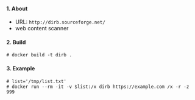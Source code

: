 #### 1. About

- URL: `http://dirb.sourceforge.net/`
- web content scanner


#### 2. Build
```
# docker build -t dirb .
```


#### 3. Example
```
# list='/tmp/list.txt'
# docker run --rm -it -v $list:/x dirb https://example.com /x -r -z 999
```

